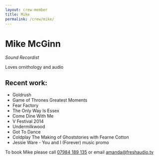 ```yaml
---
layout: crew-member
title: Mike
permalink: /crew/mike/
---
```


# Mike McGinn
_Sound Recordist_

Loves ornithology and audio

## Recent work:
+ Goldrush
+ Game of Thrones Greatest Moments
+ Fear Factory
+ The Only Way Is Essex
+ Come Dine With Me
+ V Festival 2014
+ Undermilkwood
+ Got To Dance
+ Coldplay The Making of Ghoststories with Fearne Cotton
+ Jessie Ware - You and I (Forever) music promo

To book Mike please call [07984 189 135](tel:+447984189135) or email [amanda@freshaudio.tv](mailto:amanda@freshaudio.tv)